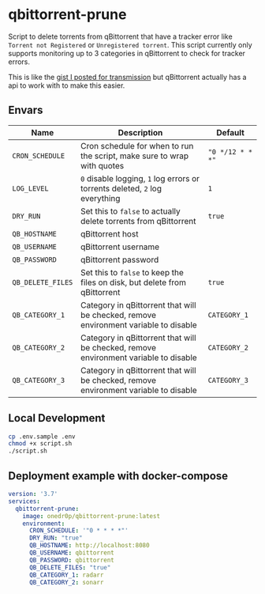 # qbittorrent-prune

Script to delete torrents from qBittorrent that have a tracker error like `Torrent not Registered` or `Unregistered torrent`. This script currently only supports monitoring up to 3 categories in qBittorrent to check for tracker errors.

This is like the [gist I posted for transmission](https://gist.github.com/onedr0p/8fd8455f08f4781cad9e01a1d65bc34f) but qBittorrent actually has a api to work with to make this easier.

## Envars

|Name|Description|Default|
|---|---|---|
|`CRON_SCHEDULE`|Cron schedule for when to run the script, make sure to wrap with quotes|`"0 */12 * * *"`|
|`LOG_LEVEL`|`0` disable logging, `1` log errors or torrents deleted, `2` log everything|`1`|
|`DRY_RUN`|Set this to `false` to actually delete torrents from qBittorrent|`true`|
|`QB_HOSTNAME`|qBittorrent host||
|`QB_USERNAME`|qBittorrent username||
|`QB_PASSWORD`|qBittorrent password||
|`QB_DELETE_FILES`|Set this to `false` to keep the files on disk, but delete from qBittorrent|`true`|
|`QB_CATEGORY_1`|Category in qBittorrent that will be checked, remove environment variable to disable|`CATEGORY_1`|
|`QB_CATEGORY_2`|Category in qBittorrent that will be checked, remove environment variable to disable|`CATEGORY_2`|
|`QB_CATEGORY_3`|Category in qBittorrent that will be checked, remove environment variable to disable|`CATEGORY_3`|

## Local Development

```bash
cp .env.sample .env
chmod +x script.sh
./script.sh
```

## Deployment example with docker-compose

```yml
version: '3.7'
services:
  qbittorrent-prune:
    image: onedr0p/qbittorrent-prune:latest
    environment:
      CRON_SCHEDULE: '"0 * * * *"'
      DRY_RUN: "true"
      QB_HOSTNAME: http://localhost:8080
      QB_USERNAME: qbittorrent
      QB_PASSWORD: qbittorrent
      QB_DELETE_FILES: "true"
      QB_CATEGORY_1: radarr
      QB_CATEGORY_2: sonarr
```
